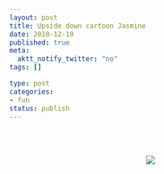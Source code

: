 ```yaml
--- 
layout: post
title: Upside down cartoon Jasmine
date: 2010-12-19
published: true
meta: 
  aktt_notify_twitter: "no"
tags: []

type: post
categories: 
- fun
status: publish
---
```



<br /><br /><center>[![](http://eick.us/files/2010/12/AB8E13CE-0B06-4AC9-9BE5-6F3927AB17990.jpg)](http://eick.us/files/2010/12/AB8E13CE-0B06-4AC9-9BE5-6F3927AB17990.jpg)</center><br /><br />
